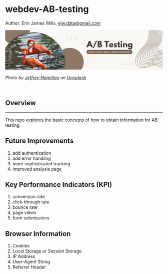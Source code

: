 # webdev-AB-testing  
Author:  Erin James Wills, ejw.data@gmail.com  

![AB Testing Banner](./images/AB-flask-db.png)  

<cite>Photo by <a href="https://unsplash.com/@pistos?utm_source=unsplash&utm_medium=referral&utm_content=creditCopyText">Jeffrey Hamilton</a> on <a href="https://unsplash.com/s/photos/identical?utm_source=unsplash&utm_medium=referral&utm_content=creditCopyText">Unsplash</a></cite>

<br>

## Overview  
<hr>  
This repo explores the basic concepts of how to obtain information for AB testing.


## Future Improvements
1. add authentication
1. add error handling
1. more sophisticated tracking
1. improved analysis page


## Key Performance Indicators (KPI)
1. conversion rate
1. click-through rate
1. bounce rate
1. page views
1. form submissions

## Browser Information
1.  Cookies
1.  Local Storage or Session Storage
1.  IP Address
1.  User-Agent String
1.  Referrer Header
